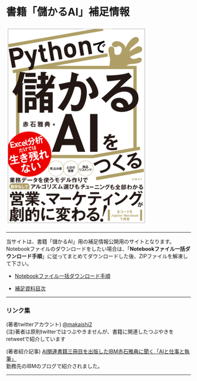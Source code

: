 # 書籍「儲かるAI」補足情報

![表紙](images/hyoshi-00.png)

<!---
  [Amazonへのリンク](https://www.amazon.co.jp/dp/4296102508/)
-->  


***

当サイトは、書籍「儲かるAI」用の補足情報公開用のサイトとなります。  
Notebookファイルのダウンロードをしたい場合は、「**Notebookファイル一括ダウンロード手順**」に従ってまとめてダウンロードした後、ZIPファイルを解凍して下さい。  

* [Notebookファイル一括ダウンロード手順](download.md)

* [補足資料目次](docs/補足資料目次.md)

<!---
* [個別Notebookファイル](notebooks.md)
-->  

<!---
* [Notebook補足情報](notebook-ref.md)
-->  

<!---
* [正誤訂正](errors.md)
-->  

<!---
* [FAQ](faqs.md)
-->  



***
### リンク集

<!---
(Amazon) [Amazonレビュー](https://www.amazon.co.jp/product-reviews/4296102508/ref=acr_dpproductdetail_text?ie=UTF8&showViewpoints=1) 
-->  

<!---
(読書メーター) [読書メーター 感想・レビュー](https://bookmeter.com/books/13706684)
-->  

<!---
(ハイブリッド型総合書店 honto) [hontoレビュー](https://honto.jp/netstore/pd-review_0629564342_191.html)
-->  


(著者twitterアカウント) [@makaishi2](https://twitter.com/makaishi2)  
(注)著者は原則twitterではつぶやきませんが、書籍に関連したつぶやきをretweetで紹介しています  

(著者紹介記事) [AI関連書籍三冊目を出版したIBM赤石雅典に聞く「AIと仕事と執筆」](https://www.ibm.com/blogs/solutions/jp-ja/data_science_and_ai_akaishi-san/)  
勤務先のIBMのブログで紹介されました。


***
